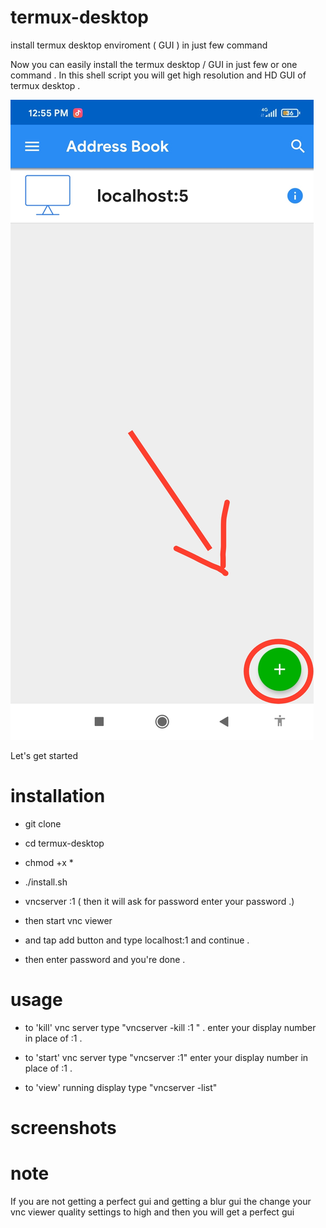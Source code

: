 # termux-desktop
install termux desktop enviroment ( GUI ) in just few command

Now you can easily install the termux desktop / GUI in just few or one command . In this shell script you will get high resolution and HD GUI of termux desktop .

![](Photo1.jpg)

Let's get started

# installation

- git clone 

- cd termux-desktop

- chmod +x *

- ./install.sh

- vncserver :1 ( then it will ask for password enter your password .)

- then start vnc viewer

- and tap add button and type localhost:1 and continue .

- then enter password and you're done .

# usage 
- to 'kill' vnc server type "vncserver -kill :1 " . enter your display number in place of :1 .

- to 'start' vnc server type "vncserver :1" enter your display number in place of :1 .

- to 'view' running display type "vncserver -list"

# screenshots

# note

If you are not getting a perfect gui and getting a blur gui the change your vnc viewer quality settings to high and then you will get a perfect gui 
